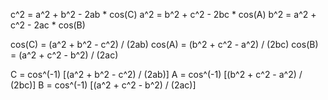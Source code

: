 c^2 = a^2 + b^2 - 2ab * cos(C) 
a^2 = b^2 + c^2 - 2bc * cos(A) 
b^2 = a^2 + c^2 - 2ac * cos(B)

cos(C) = (a^2 + b^2 - c^2) / (2ab) 
cos(A) = (b^2 + c^2 - a^2) / (2bc) 
cos(B) = (a^2 + c^2 - b^2) / (2ac)


C = cos^(-1) [(a^2 + b^2 - c^2) / (2ab)] 
A = cos^(-1) [(b^2 + c^2 - a^2) / (2bc)] 
B = cos^(-1) [(a^2 + c^2 - b^2) / (2ac)]